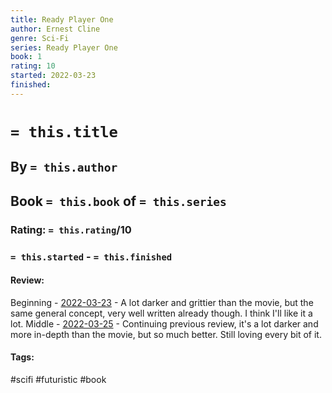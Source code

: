 ```yaml
---
title: Ready Player One
author: Ernest Cline
genre: Sci-Fi
series: Ready Player One
book: 1
rating: 10
started: 2022-03-23
finished:
---
```

# `= this.title`
## By `= this.author`
## Book `= this.book` of `= this.series`
### Rating: `= this.rating`/10
### `= this.started` - `= this.finished`

#### Review:
Beginning - [2022-03-23](2022-03-23.md) - A lot darker and grittier than the movie, but the same general concept, very well written already though. I think I'll like it a lot.
Middle - [2022-03-25](2022-03-25.md) - Continuing previous review, it's a lot darker and more in-depth than the movie, but so much better. Still loving every bit of it.

#### Tags:
#scifi #futuristic #book 